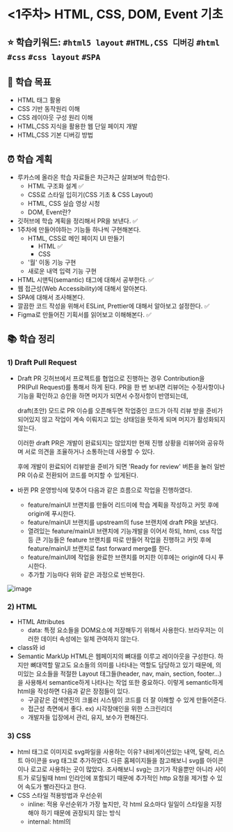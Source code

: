 # <1주차> HTML, CSS, DOM, Event 기초

## ⭐️ 학습키워드: `#html5 layout` `#HTML,CSS 디버깅` `#html` `#css` `#css layout` `#SPA`

## 🎯 학습 목표

- HTML 태그 활용
- CSS 기반 동작원리 이해
- CSS 레이아웃 구성 원리 이해
- HTML,CSS 지식을 활용한 웹 단일 페이지 개발
- HTML,CSS 기본 디버깅 방법

## ⏰ 학습 계획

- 루카스에 올라온 학습 자료들은 차근차근 살펴보며 학습한다.
  - HTML 구조화 설계 ✅
  - CSS로 스타일 입히기(CSS 기초 & CSS Layout)
  - HTML, CSS 실습 영상 시청
  - DOM, Event란?
- 깃허브에 학습 계획을 정리해서 PR을 보낸다. ✅
- 1주차에 만들어야하는 기능들 하나씩 구현해본다.
  - HTML, CSS로 메인 페이지 UI 만들기
    - HTML ✅
    - CSS
  - '월' 이동 기능 구현
  - 새로운 내역 입력 기능 구현
- HTML 시맨틱(semantic) 태그에 대해서 공부한다. ✅
- 웹 접근성(Web Accessibility)에 대해서 알아본다.
- SPA에 대해서 조사해본다.
- 깔끔한 코드 작성을 위해서 ESLint, Prettier에 대해서 알아보고 설정한다. ✅
- Figma로 만들어진 기획서를 읽어보고 이해해본다. ✅

## 📚 학습 정리

### 1) Draft Pull Request

- Draft PR
  깃허브에서 프로젝트를 협업으로 진행하는 경우 Contribution을 PR(Pull Request)를 통해서 하게 된다. PR을 한 번 보내면 리뷰어는 수정사항이나 기능을 확인하고 승인을 하면 머지가 되면서 수정사항이 반영되는데,

  draft(초안) 모드로 PR 이슈를 오픈해두면 작업중인 코드가 아직 리뷰 받을 준비가 되어있지 않고 작업이 계속 이뤄지고 있는 상태임을 뜻하게 되며 머지가 활성화되지 않는다.

  이러한 draft PR은 개발이 완료되지는 않았지만 현재 진행 상황을 리뷰어와 공유하며 서로 의견을 조율하거나 소통하는데 사용할 수 있다.

  후에 개발이 완료되어 리뷰받을 준비가 되면 'Ready for review' 버튼을 눌러 일반 PR 이슈로 전환되어 코드를 머지할 수 있게된다.

- 바뀐 PR 운영방식에 맞추어 다음과 같은 흐름으로 작업을 진행하였다.
  - feature/mainUI 브랜치를 만들어 리드미에 학습 계획을 작성하고 커밋 후에 origin에 푸시한다.
  - feature/mainUI 브랜치를 upstream의 fuse 브랜치에 draft PR을 보낸다.
  - 열려있는 feature/mainUI 브랜치에 기능개발을 이어서 하되, html, css 작업 등 큰 기능들은 feature 브랜치를 따로 만들어 작업을 진행하고 커밋 후에 feature/mainUI 브랜치로 fast forward merge를 한다.
  - feature/mainUI에 작업을 완료한 브랜치를 머지한 이후에는 origin에 다시 푸시한다.
  - 추가할 기능마다 위와 같은 과정으로 반복한다.

![image](https://user-images.githubusercontent.com/76121068/223161913-985d80d7-85aa-4dfb-8f34-f893126da87e.png)

### 2) HTML

- HTML Attributes
  - data: 특정 요소들을 DOM요소에 저장해두기 위해서 사용한다. 브라우저는 이러한 데이터 속성에는 일체 관여하지 않는다.
- class와 id
- Semantic MarkUp
  HTML은 웹페이지의 뼈대를 이루고 레이아웃을 구성한다. 하지만 뼈대역할 말고도 요소들의 의미를 나타내는 역할도 담당하고 있기 때문에, 의미있는 요소들을 적절한 Layout 태그들(header, nav, main, section, footer...)을 사용해서 semantice하게 나타나는 작업 또한 중요하다.
  이렇게 semantic하게 html을 작성하면 다음과 같은 장점들이 있다.
  - 구글같은 검색엔진의 크롤러 시스템이 코드를 더 잘 이해할 수 있게 만들어준다.
  - 접근성 측면에서 좋다. ex) 시각장애인을 위한 스크린리더
  - 개발자들 입장에서 관리, 유지, 보수가 편해진다.

### 3) CSS

- html 태그로 이미지로 svg파일을 사용하는 이유?
  내비게이션있는 내역, 달력, 리스트 아이콘을 svg 태그로 추가하였다.
  다른 홈페이지들을 참고해보니 svg를 아이콘이나 로고로 사용하는 곳이 많았다.
  조사해보니 svg는 크기가 작을뿐만 아니라 사이트가 로딩될때 html 인라인에
  포함되기 때문에 추가적인 http 요청을 제거할 수 있어 속도가 빨라진다고 한다.
- CSS 스타일 적용방법과 우선순위
  - inline: 적용 우선순위가 가장 높지만, 각 html 요소마다 일일이 스타일을 지정해야 하기 때문에 권장되지 않는 방식
  - internal: html의 <style> 태그로 스타일을 지정하는 방식이다. 안에 들어갈 코드가 길어지면 html이 지저분해지고 여러 문서나 페이지에 적용하지 못하므로 역시 권장되지 않는다.
  - external: 외부 css를 따로 만들고 <link> 태그로 html과 연결하는 방식이다. 가장 권장되는 방식
- flex-box로 요소 배치 및 정렬하기
- position absolute인 요소 가운데 정렬하기 (일반적인 margin: auto 로는 불가능!)

### 4) DOM Event

### 5) ESLint

- ESLint는 코드를 깔끔하게 작성하고 오류를 방지하기 위해서 사용하는 툴의 일종이다.
- ES는 ECMAScript 즉 JS언어를 의미하고, Lint는 '보푸라기' 라는 의미로 에러가 있는 코드에 표시해두는 것을 의미하고 이러한 Lint를 수정해주는 것이 Linter이다.
- ESLint는 코드를 정적으로 분석해 프로그램을 실행하기 전에 코딩 컨벤션에 위배되는 코드나 안티패턴을 자동으로 검출해준다.
- `npx eslint --init` 으로 `.eslintrc`설정 파일을 만들 수도 있다.
- 최종적으로 packge.json 파일에 다음과 같이 직접 config 설정을 했다.
  ```json
  {
  	"devDependencies": {
  		"eslint": "^8.35.0",
  		"eslint-config-airbnb-base": "^15.0.0",
  		"eslint-config-prettier": "^8.7.0",
  		"eslint-plugin-import": "^2.27.5",
  		"eslint-plugin-prettier": "^4.2.1",
  		"prettier": "2.8.4"
  	},
  	"eslintConfig": {
  		"extends": ["airbnb-base", "plugin:prettier/recommended"],
  		"parserOptions": {
  			"ecmaVersion": "latest",
  			"sourceType": "module"
  		},
  		"rules": {
  			"object-curly-newline": 0
  		},
  		"env": {
  			"browser": true,
  			"node": true,
  			"commonjs": true,
  			"es2021": true
  		}
  	},
  	"prettier": {
  		"singleQuote": true,
  		"semi": true,
  		"useTabs": true,
  		"tabWidth": 2,
  		"trailingComma": "all",
  		"printWidth": 80,
  		"arrowParens": "avoid"
  	}
  }
  ```

## ✨ 요구사항

### 1주차 주요 개발 feature

<메인화면 UI>

- 헤더
  - 로고
    - 클릭 시 메인페이지로 이동
  - 연월 표시 및 이동창
    - 헤더 중앙에 연월 표시
    - 좌우 화살표 아이콘 클릭시 ‘월’ 이동 기능
  - 내비게이션 아이콘
    - 내역/달력/통계 탭 표시
    - 각 탭 클릭시 화면 이동
- 새로운 내역 입력 창
  - 날짜 인풋 박스
    - 디폴트값 현재 날짜
    - 클릭해서 직접 수정 가능
  - 금액칸
    - 플러스/마이너스 버튼으로 수입/지출 전환 기능
    - 자동으로 세 자리마다 쉼표 입력
  - 내용칸
  - 결제수단 셀렉트 박스
    - 기존 결제수단 삭제 기능
    - 새로운 결제수단 추가 기능
  - 분류 셀렉트 박스
    - 수입 카테고리
    - 지출 카테고리
  - 확인 버튼
    - 입력창에 모든 내용이 입력되었을 때만 활성화
- 수입지출 내역 목록
  - 상단 부분 전체내역
    - 전체내역 건수 표시
    - 해당월의 수입액과 지출액 총합 표시
    - 수입액/지출액 필터링 기능
  - 수입지출 리스트
    - 일별 리스트는 최신순으로 정렬
    - 일별리스트에 각 날짜와 날짜별 수입/지출액 표시
    - 호버시 나타나는 삭제버튼으로 각 내역을 삭제할 수 있는 기능
    - 호버시 삭제 버튼 외 다른 곳 클릭시 내역 수정을 할 수 있는 기능

### HTML

- HTML을 사용할 때 용도에 맞는 태그를 사용해서 작성한다.
- HTML5 Layout 태그를 활용한다.

### CSS

- 모든 요소(element)들을 가지런히 배치하고, 일정한 간격을 유지하도록 한다.
- 배치 시에는 flex 속성(property)을 사용한다.
- CSS 속성은 모두 자유롭게 사용가능하다.

### JavaScript

- UI 조작을 위해서 기본적인 DOM API를 사용해본다.
- 이벤트 등록은 addEventListener 메소드만 사용한다.

## ⚡️ 추가 요구사항

### CSS

- Flexbox에 사용법에 대해서 더 알아보고 정리한다.

### Git, GitHub

- commit 단위를 작게 나눈다.
- commit 로그를 작성하는 좋은 사례를 찾아본다.
- 매일매일 git push를 통해 원격 저장소에 코드를 올린다.

## 🤔 생각할 거리

- ARIA
- BEM
- SPA
- 아이콘이나 로고는 어떤 태그를 사용해야 할까? → <i> 태그를 사용하는 웹사이트들이 꽤 있었다.

## 참고자료

- [https://velog.io/@\_jouz_ryul/ESLint-Prettier-Airbnb-Style-Guide로-설정하기](https://velog.io/@_jouz_ryul/ESLint-Prettier-Airbnb-Style-Guide%EB%A1%9C-%EC%84%A4%EC%A0%95%ED%95%98%EA%B8%B0)
- [https://poiemaweb.com/eslint](https://poiemaweb.com/eslint)
- [https://github.com/prettier/eslint-config-prettier](https://github.com/prettier/eslint-config-prettier/)
- [https://github.com/prettier/eslint-plugin-prettier](https://github.com/prettier/eslint-plugin-prettier)
